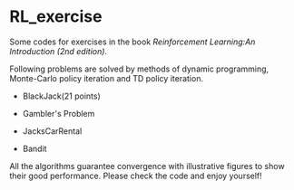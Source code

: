 # RL_exercise
Some codes for exercises in the book *Reinforcement Learning:An Introduction (2nd edition)*.

Following problems are solved by methods of dynamic programming, Monte-Carlo policy iteration and TD policy iteration.

- BlackJack(21 points)

- Gambler's Problem

- JacksCarRental

- Bandit

All the algorithms guarantee convergence with illustrative figures to show their good performance.
Please check the code and enjoy yourself!



